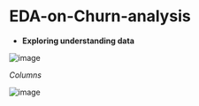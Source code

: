# EDA-on-Churn-analysis
- **Exploring  understanding data**

 ![image](https://github.com/user-attachments/assets/e6adc10e-78a8-4961-842e-8605655884cd)
 
*Columns*

 ![image](https://github.com/user-attachments/assets/6b53b430-3b9d-48f9-b2a9-9589f5bab02c)


